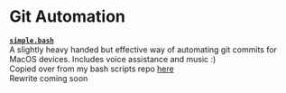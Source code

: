 # Git Automation

[**`simple.bash`**](./simple.bash)  
A slightly heavy handed but effective way of automating git commits for MacOS devices. Includes voice assistance and music :)  
Copied over from my bash scripts repo [here](https://github.com/TechWiz-3/bashScripts/tree/main/second_attempt)  
Rewrite coming soon
